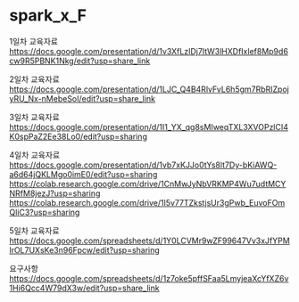 # spark_x_F

1일차 교육자료</br>
https://docs.google.com/presentation/d/1v3XfLzIDj7ItW3lHXDfIxlef8Mp9d6cw9R5PBNK1Nkg/edit?usp=share_link

2일차 교육자료</br>
https://docs.google.com/presentation/d/1LJC_Q4B4RlvFvL6h5gm7RbRIZpojyRU_Nx-nMebeSoI/edit?usp=share_link

3일차 교육자료</br>
https://docs.google.com/presentation/d/1I1_YX_qg8sMIweqTXL3XVOPzlCI4K0spPaZ2Ee38Lo0/edit?usp=sharing

4일차 교육자료</br>
https://docs.google.com/presentation/d/1vb7xKJJo0tYs8lt7Dy-bKiAWQ-a6d64jQKLMgo0imE0/edit?usp=sharing
https://colab.research.google.com/drive/1CnMwJyNbVRKMP4Wu7udtMCYNRfM8jezJ?usp=sharing
https://colab.research.google.com/drive/1l5v77TZkstjsUr3gPwb_EuvoFOmQliC3?usp=sharing

5일차 교육자료</br>
https://docs.google.com/spreadsheets/d/1Y0LCVMr9wZF99647Vv3xJfYPMlrOL7UXsKe3n96Fpcw/edit?usp=sharing


요구사항</br>
https://docs.google.com/spreadsheets/d/1z7oke5pffSFaa5LmyjeaXcYfXZ6v1Hi6Qcc4W79dX3w/edit?usp=share_link
